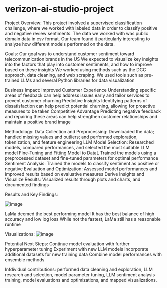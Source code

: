 # verizon-ai-studio-project

Project Overview:
This project involved a supervised classification challenge, where we worked with labeled data in order to classify positive and negative review sentiments. 
The data we worked with was public domain data in csv format. Our team found it particularly interesting to analyze how different models performed on the data.

Goals:
Our goal was to understand customer sentiment toward telecommunication brands in the US
We expected to visualize key insights into the factors that play into customer sentiments, and how to improve based on these insights
We worked using methods such as the DCC approach, data cleaning, and web scraping. We used tools such as pre-trained LLMs and several Python libraries for data visualization

Business Impact:
Improved Customer Experience
Understanding specific areas of feedback can help address issues early and tailor services to prevent customer churning
Predictive Insights
Identifying patterns of dissatisfaction can help predict potential churning, allowing for proactive measures to be taken
Competitive Advantage
Predicting negative feedback and repairing these areas can help strengthen customer relationships and maintain a positive brand image 

Methodology:
Data Collection and Preprocessing: Downloaded the data; handled missing values and outliers; and performed exploration, tokenization, and feature engineering
LLM Model Selection: Researched models, compared performances, and selected the most suitable LLM model
Fine-Tuning and Fitting Model to DataL Trained the models using a preprocessed dataset and fine-tuned parameters for optimal performance
Sentiment Analysis: Trained the models to classify sentiment as positive or negative
Evaluation and Optimization: Assessed model performances and improved results based on evaluative measures
Derive Insights and Visualize Results: Visualized results through plots and charts, and documented findings

Results and Key Findings:
 
![image](https://github.com/user-attachments/assets/a84c332e-92cd-453f-92d8-306bc5657a2f)


LaMa deemed the best performing model
It has the best balance of high accuracy and low log loss
While not the fastest, LaMa still has a reasonable runtime

Visualizations:
![image](https://github.com/user-attachments/assets/7eb0fe7c-91db-4de6-a20c-54e07042c54d)

Potential Next Steps:
Continue model evaluation with further hyperparameter tuning
Experiment with new LLM models
Incorporate additional datasets for new training data 
Combine model performances with ensemble methods

Infdividual contributions: performed data cleaning and exploration, LLM research and selection, model parameter tuning, LLM sentiment analysis training, model evaluations and optimizations, and mapped visualizations. 


